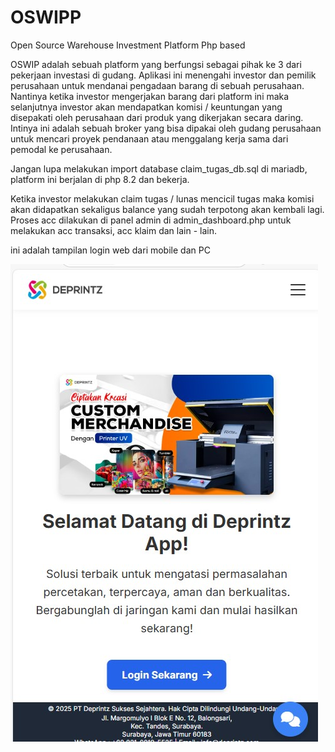 # OSWIPP
Open Source Warehouse Investment Platform Php based

OSWIP adalah sebuah platform yang berfungsi sebagai pihak ke 3 dari pekerjaan investasi di gudang. Aplikasi ini menengahi investor dan pemilik perusahaan untuk mendanai pengadaan barang di sebuah perusahaan. Nantinya ketika investor mengerjakan barang dari platform ini maka selanjutnya investor akan mendapatkan komisi / keuntungan yang disepakati oleh perusahaan dari produk yang dikerjakan secara daring. Intinya ini adalah sebuah broker yang bisa dipakai oleh gudang perusahaan untuk mencari proyek pendanaan atau menggalang kerja sama dari pemodal ke perusahaan.

Jangan lupa melakukan import database claim_tugas_db.sql di mariadb, platform ini berjalan di php 8.2 dan bekerja.

Ketika investor melakukan claim tugas / lunas mencicil tugas maka komisi akan didapatkan sekaligus balance yang sudah terpotong akan kembali lagi. Proses acc dilakukan di panel admin di admin_dashboard.php untuk melakukan acc transaksi, acc klaim dan lain - lain. 

ini adalah tampilan login web dari mobile dan PC


![alt text](https://github.com/donny2806/OSWIPP/blob/main/review/Screenshot_1.jpg)

